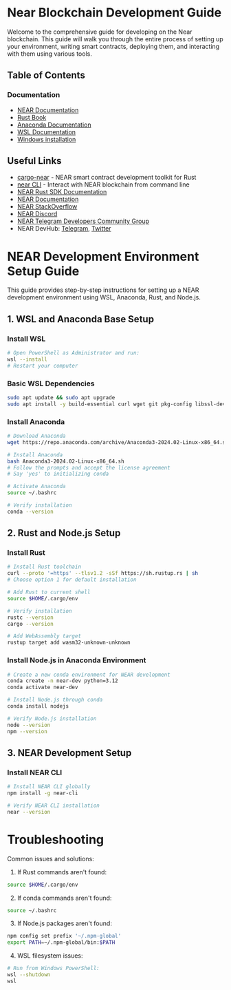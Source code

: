 # Near Blockchain Development Guide

Welcome to the comprehensive guide for developing on the Near blockchain. This guide will walk you through the entire process of setting up your environment, writing smart contracts, deploying them, and interacting with them using various tools.

## Table of Contents


### Documentation
- [NEAR Documentation](https://docs.near.org)
- [Rust Book](https://doc.rust-lang.org/book/)
- [Anaconda Documentation](https://docs.anaconda.com)
- [WSL Documentation](https://docs.microsoft.com/en-us/windows/wsl/)
- [Windows installation](https://docs.near.org/blog/getting-started-on-windows)

## Useful Links

- [cargo-near](https://github.com/near/cargo-near) - NEAR smart contract development toolkit for Rust
- [near CLI](https://near.cli.rs) - Interact with NEAR blockchain from command line
- [NEAR Rust SDK Documentation](https://docs.near.org/sdk/rust/introduction)
- [NEAR Documentation](https://docs.near.org)
- [NEAR StackOverflow](https://stackoverflow.com/questions/tagged/nearprotocol)
- [NEAR Discord](https://near.chat)
- [NEAR Telegram Developers Community Group](https://t.me/neardev)
- NEAR DevHub: [Telegram](https://t.me/neardevhub), [Twitter](https://twitter.com/neardevhub)



# NEAR Development Environment Setup Guide

This guide provides step-by-step instructions for setting up a NEAR development environment using WSL, Anaconda, Rust, and Node.js.

## 1. WSL and Anaconda Base Setup

### Install WSL
```bash
# Open PowerShell as Administrator and run:
wsl --install
# Restart your computer
```

### Basic WSL Dependencies
```bash
sudo apt update && sudo apt upgrade
sudo apt install -y build-essential curl wget git pkg-config libssl-dev
```

### Install Anaconda
```bash
# Download Anaconda
wget https://repo.anaconda.com/archive/Anaconda3-2024.02-Linux-x86_64.sh

# Install Anaconda
bash Anaconda3-2024.02-Linux-x86_64.sh
# Follow the prompts and accept the license agreement
# Say 'yes' to initializing conda

# Activate Anaconda
source ~/.bashrc

# Verify installation
conda --version
```

## 2. Rust and Node.js Setup

### Install Rust
```bash
# Install Rust toolchain
curl --proto '=https' --tlsv1.2 -sSf https://sh.rustup.rs | sh
# Choose option 1 for default installation

# Add Rust to current shell
source $HOME/.cargo/env

# Verify installation
rustc --version
cargo --version

# Add WebAssembly target
rustup target add wasm32-unknown-unknown
```

### Install Node.js in Anaconda Environment
```bash
# Create a new conda environment for NEAR development
conda create -n near-dev python=3.12
conda activate near-dev

# Install Node.js through conda
conda install nodejs

# Verify Node.js installation
node --version
npm --version
```

## 3. NEAR Development Setup

### Install NEAR CLI
```bash
# Install NEAR CLI globally
npm install -g near-cli

# Verify NEAR CLI installation
near --version
```





# Troubleshooting

Common issues and solutions:

1. If Rust commands aren't found:
```bash
source $HOME/.cargo/env
```

2. If conda commands aren't found:
```bash
source ~/.bashrc
```

3. If Node.js packages aren't found:
```bash
npm config set prefix '~/.npm-global'
export PATH=~/.npm-global/bin:$PATH
```

4. WSL filesystem issues:
```bash
# Run from Windows PowerShell:
wsl --shutdown
wsl
```

